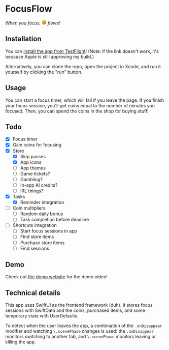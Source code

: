 # FocusFlow

_When you focus, <img src="public/coin.png" style="height: 1em"/> flows!_

## Installation

You can [install the app from TestFlight](https://testflight.apple.com/join/sAu8hyE2)! (Note: if the link doesn't work, it's because Apple is still approving my build.)

Alternatively, you can clone the repo, open the project in Xcode, and run it yourself by clicking the "run" button.

## Usage

You can start a focus timer, which will fail if you leave the page. If you finish your focus session, you'll get coins equal to the number of minutes you focused. Then, you can spend the coins in the shop for buying stuff!

## Todo

- [x] Focus timer
- [x] Gain coins for focusing
- [x] Store
  - [x] Skip passes
  - [x] App icons
  - [ ] App themes
  - [ ] Game tickets?
  - [ ] Gambling?
  - [ ] In-app AI credits?
  - [ ] IRL things?
- [x] Tasks
  - [x] Reminder integration
- [ ] Coin multipliers
  - [ ] Random daily bonus
  - [ ] Task completion before deadline
- [ ] Shortcuts integration
  - [ ] Start focus sessions in app
  - [ ] Find store items
  - [ ] Purchase store items
  - [ ] Find sessions

## Demo 

Check out [the demo website](https://davidwhy.me/FocusFlow/) for the demo video!

## Technical details

This app uses SwiftUI as the frontend framework (duh). It stores focus sessions with SwiftData and the coins, purchased items, and some temporary state with UserDefaults.

To detect when the user leaves the app, a combination of the `.onDisappear` modifier and watching `\.scenePhase` changes is used: the `.onDisappear` monitors switching to another tab, and `\.scenePhase` monitors leaving or killing the app.
